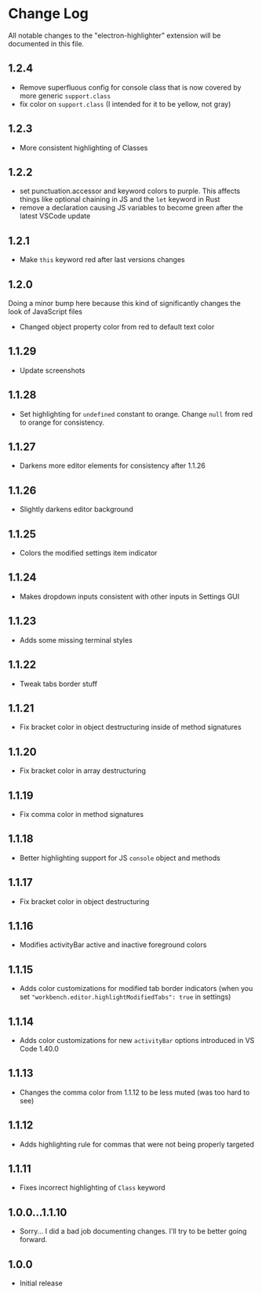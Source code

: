 # Change Log
All notable changes to the "electron-highlighter" extension will be documented in this file.

## 1.2.4
- Remove superfluous config for console class that is now covered by more generic `support.class`
- fix color on `support.class` (I intended for it to be yellow, not gray)

## 1.2.3
- More consistent highlighting of Classes

## 1.2.2
- set punctuation.accessor and keyword colors to purple. This affects things like optional chaining in JS and the `let` keyword in Rust
- remove a declaration causing JS variables to become green after the latest VSCode update

## 1.2.1
- Make `this` keyword red after last versions changes

## 1.2.0

Doing a minor bump here because this kind of significantly changes the look of JavaScript files

- Changed object property color from red to default text color

## 1.1.29
- Update screenshots

## 1.1.28
- Set highlighting for `undefined` constant to orange. Change `null` from red to orange for consistency.

## 1.1.27
- Darkens more editor elements for consistency after 1.1.26

## 1.1.26
- Slightly darkens editor background

## 1.1.25
- Colors the modified settings item indicator

## 1.1.24
- Makes dropdown inputs consistent with other inputs in Settings GUI

## 1.1.23
- Adds some missing terminal styles

## 1.1.22
- Tweak tabs border stuff

## 1.1.21
- Fix bracket color in object destructuring inside of method signatures

## 1.1.20
- Fix bracket color in array destructuring

## 1.1.19
- Fix comma color in method signatures

## 1.1.18
- Better highlighting support for JS `console` object and methods

## 1.1.17
- Fix bracket color in object destructuring

## 1.1.16
- Modifies activityBar active and inactive foreground colors

## 1.1.15
- Adds color customizations for modified tab border indicators (when you set `"workbench.editor.highlightModifiedTabs": true` in settings)

## 1.1.14
- Adds color customizations for new `activityBar` options introduced in VS Code 1.40.0

## 1.1.13
- Changes the comma color from 1.1.12 to be less muted (was too hard to see)

## 1.1.12
- Adds highlighting rule for commas that were not being properly targeted

## 1.1.11
- Fixes incorrect highlighting of `Class` keyword

## 1.0.0...1.1.10
- Sorry... I did a bad job documenting changes. I'll try to be better going forward.

## 1.0.0 
- Initial release
